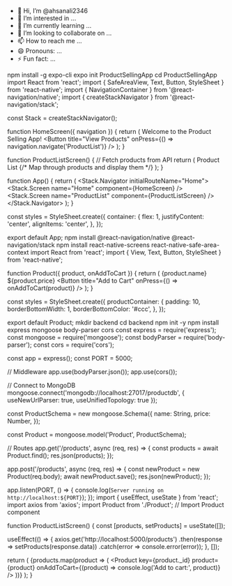- 👋 Hi, I’m @ahsanali2346
- 👀 I’m interested in ...
- 🌱 I’m currently learning ...
- 💞️ I’m looking to collaborate on ...
- 📫 How to reach me ...
- 😄 Pronouns: ...
- ⚡ Fun fact: ...

<!---
ahsanali2346/ahsanali2346 is a ✨ special ✨ repository because its `README.md` (this file) appears on your GitHub profile.
You can click the Preview link to take a look at your changes.
--->
npm install -g expo-cli
expo init ProductSellingApp
cd ProductSellingApp
import React from 'react';
import { SafeAreaView, Text, Button, StyleSheet } from 'react-native';
import { NavigationContainer } from '@react-navigation/native';
import { createStackNavigator } from '@react-navigation/stack';

const Stack = createStackNavigator();

function HomeScreen({ navigation }) {
  return (
    <SafeAreaView style={styles.container}>
      <Text>Welcome to the Product Selling App!</Text>
      <Button
        title="View Products"
        onPress={() => navigation.navigate('ProductList')}
      />
    </SafeAreaView>
  );
}

function ProductListScreen() {
  // Fetch products from API
  return (
    <SafeAreaView style={styles.container}>
      <Text>Product List</Text>
      {/* Map through products and display them */}
    </SafeAreaView>
  );
}

function App() {
  return (
    <NavigationContainer>
      <Stack.Navigator initialRouteName="Home">
        <Stack.Screen name="Home" component={HomeScreen} />
        <Stack.Screen name="ProductList" component={ProductListScreen} />
      </Stack.Navigator>
    </NavigationContainer>
  );
}

const styles = StyleSheet.create({
  container: {
    flex: 1,
    justifyContent: 'center',
    alignItems: 'center',
  },
});

export default App;
npm install @react-navigation/native @react-navigation/stack
npm install react-native-screens react-native-safe-area-context
import React from 'react';
import { View, Text, Button, StyleSheet } from 'react-native';

function Product({ product, onAddToCart }) {
  return (
    <View style={styles.productContainer}>
      <Text>{product.name}</Text>
      <Text>${product.price}</Text>
      <Button title="Add to Cart" onPress={() => onAddToCart(product)} />
    </View>
  );
}

const styles = StyleSheet.create({
  productContainer: {
    padding: 10,
    borderBottomWidth: 1,
    borderBottomColor: '#ccc',
  },
});

export default Product;
mkdir backend
cd backend
npm init -y
npm install express mongoose body-parser cors
const express = require('express');
const mongoose = require('mongoose');
const bodyParser = require('body-parser');
const cors = require('cors');

const app = express();
const PORT = 5000;

// Middleware
app.use(bodyParser.json());
app.use(cors());

// Connect to MongoDB
mongoose.connect('mongodb://localhost:27017/productdb', { useNewUrlParser: true, useUnifiedTopology: true });

const ProductSchema = new mongoose.Schema({
  name: String,
  price: Number,
});

const Product = mongoose.model('Product', ProductSchema);

// Routes
app.get('/products', async (req, res) => {
  const products = await Product.find();
  res.json(products);
});

app.post('/products', async (req, res) => {
  const newProduct = new Product(req.body);
  await newProduct.save();
  res.json(newProduct);
});

app.listen(PORT, () => {
  console.log(`Server running on http://localhost:${PORT}`);
});
import { useEffect, useState } from 'react';
import axios from 'axios';
import Product from './Product'; // Import Product component

function ProductListScreen() {
  const [products, setProducts] = useState([]);

  useEffect(() => {
    axios.get('http://localhost:5000/products')
      .then(response => setProducts(response.data))
      .catch(error => console.error(error));
  }, []);

  return (
    <SafeAreaView style={styles.container}>
      {products.map(product => (
        <Product key={product._id} product={product} onAddToCart={(product) => console.log('Add to cart:', product)} />
      ))}
    </SafeAreaView>
  );
}
